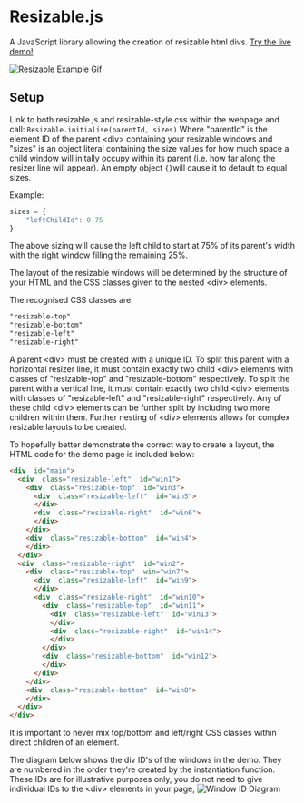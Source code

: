 # Resizable.js

A JavaScript library allowing the creation of resizable html divs.
[Try the live demo!](http://tomrawlings.online/resizable/demo)

![Resizable Example Gif](http://tomrawlings.online/resizable/resizable.gif)

## Setup
Link to both resizable.js and resizable-style.css within the webpage and call:
 ``Resizable.initialise(parentId, sizes)``
Where "parentId" is the element ID of the parent \<div> containing your resizable windows and "sizes" is an object literal containing the size values for how much space a child window will initally occupy within its parent (i.e. how far along the resizer line will appear). An empty object ``{}``will cause it to default to equal sizes.

Example:
```js
sizes = {
	"leftChildId": 0.75
}
```
The above sizing will cause the left child to start at 75% of its parent's width with the right window filling the remaining 25%.

The layout of the resizable windows will be determined by the structure of your HTML and the CSS classes given to the nested \<div> elements.

The recognised CSS classes are:
```css
"resizable-top"
"resizable-bottom"
"resizable-left"
"resizable-right"
```
A parent \<div> must be created with a unique ID. To split this parent with a horizontal resizer line, it must contain exactly two child \<div> elements with classes of "resizable-top" and "resizable-bottom" respectively. To split the parent with a vertical line, it must contain exactly two child \<div> elements with classes of "resizable-left" and "resizable-right" respectively. Any of these child \<div> elements can be further split by including two more children within them. Further nesting of \<div> elements allows for complex resizable layouts to be created. 

To hopefully better demonstrate the correct way to create a layout, the HTML code for the demo page is included below:

```html
<div  id="main">
  <div  class="resizable-left"  id="win1">
    <div  class="resizable-top"  id="win3">
      <div  class="resizable-left"  id="win5">
      </div>
      <div  class="resizable-right"  id="win6">
      </div>
    </div>
    <div  class="resizable-bottom"  id="win4">
    </div>
  </div>
  <div  class="resizable-right"  id="win2">
    <div  class="resizable-top"  win="win7">
      <div  class="resizable-left"  id="win9">
      </div>
      <div  class="resizable-right"  id="win10">
        <div  class="resizable-top"  id="win11">
          <div  class="resizable-left"  id="win13">
          </div>
          <div  class="resizable-right"  id="win14">
          </div>
        </div>
        <div  class="resizable-bottom"  id="win12">
        </div>
      </div>
    </div>
    <div  class="resizable-bottom"  id="win8">
    </div>
  </div>
</div>
```
It is important to never mix top/bottom and left/right CSS classes within direct children of an element.

The diagram below shows the div ID's of the windows in the demo. They are numbered in the order they're created by the instantiation function. These IDs are for illustrative purposes only, you do not need to give individual IDs to the \<div> elements in your page, 
![Window ID Diagram](http://tomrawlings.online/resizable/window-diagram.png)
